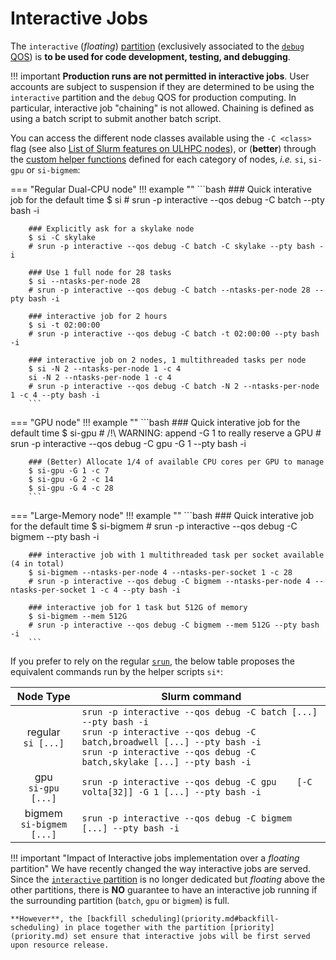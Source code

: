 # Interactive Jobs

The `interactive` (_floating_) [partition](../slurm/partition.md) (exclusively associated to the [`debug` QOS](../slurm/qos.md)) is **to be used for code development, testing, and debugging**.

!!! important
    **Production runs are not permitted in interactive jobs**.
    User accounts are subject to suspension if they are determined to be using the `interactive` partition and the `debug` QOS for production computing. In particular, interactive job "chaining" is not allowed.
    Chaining is defined as using a batch script to submit another batch script.

You can access the different node classes available using the `-C <class>` flag (see also [List of Slurm features on ULHPC nodes](../slurm.md#hw-characteristics-and-slurm-features-of-ulhpc-nodes)), or (__better__) through the [custom helper functions](https://github.com/ULHPC/tools/blob/master/slurm/profile.d/slurm.sh) defined for each category of nodes, _i.e._ `si`, `si-gpu` or `si-bigmem`:

=== "Regular Dual-CPU node"
    !!! example ""
        ```bash
        ### Quick interative job for the default time
        $ si
        # srun -p interactive --qos debug -C batch  --pty bash -i

        ### Explicitly ask for a skylake node
        $ si -C skylake
        # srun -p interactive --qos debug -C batch -C skylake --pty bash -i

        ### Use 1 full node for 28 tasks
        $ si --ntasks-per-node 28
        # srun -p interactive --qos debug -C batch --ntasks-per-node 28 --pty bash -i

        ### interactive job for 2 hours
        $ si -t 02:00:00
        # srun -p interactive --qos debug -C batch -t 02:00:00 --pty bash -i

        ### interactive job on 2 nodes, 1 multithreaded tasks per node
        $ si -N 2 --ntasks-per-node 1 -c 4
        si -N 2 --ntasks-per-node 1 -c 4
        # srun -p interactive --qos debug -C batch -N 2 --ntasks-per-node 1 -c 4 --pty bash -i
        ```

=== "GPU node"
    !!! example ""
        ```bash
        ### Quick interative job for the default time
        $ si-gpu
        # /!\ WARNING: append -G 1 to really reserve a GPU
        # srun -p interactive --qos debug -C gpu  -G 1 --pty bash -i

        ### (Better) Allocate 1/4 of available CPU cores per GPU to manage
        $ si-gpu -G 1 -c 7
        $ si-gpu -G 2 -c 14
        $ si-gpu -G 4 -c 28
        ```

=== "Large-Memory node"
    !!! example ""
        ```bash
        ### Quick interative job for the default time
        $ si-bigmem
        # srun -p interactive --qos debug -C bigmem  --pty bash -i

        ### interactive job with 1 multithreaded task per socket available (4 in total)
        $ si-bigmem --ntasks-per-node 4 --ntasks-per-socket 1 -c 28
        # srun -p interactive --qos debug -C bigmem --ntasks-per-node 4 --ntasks-per-socket 1 -c 4 --pty bash -i

        ### interactive job for 1 task but 512G of memory
        $ si-bigmem --mem 512G
        # srun -p interactive --qos debug -C bigmem --mem 512G --pty bash -i
        ```

If you prefer to rely on the regular [`srun`](https://slurm.schedmd.com/srun.html), the below table proposes the equivalent commands run by the helper scripts `si*`:

| Node Type                    | Slurm command                                                                         |
|:----------------------------:|---------------------------------------------------------------------------------------|
| regular<br/>`si [...]`       | `srun -p interactive --qos debug -C batch [...] --pty bash -i`<br/>`srun -p interactive --qos debug -C batch,broadwell [...] --pty bash -i`<br/>`srun -p interactive --qos debug -C batch,skylake [...] --pty bash -i` |
| gpu<br/>`si-gpu [...]`       | `srun -p interactive --qos debug -C gpu    [-C volta[32]] -G 1 [...] --pty bash -i`      |
| bigmem<br/>`si-bigmem [...]` | `srun -p interactive --qos debug -C bigmem [...] --pty bash -i`                          |


!!! important "Impact of Interactive jobs implementation over a _floating_ partition"
    We have recently changed the way interactive jobs are served.
    Since the [`interactive` partition](../slurm/partition.md) is no longer dedicated but _floating_ above the other partitions, there is **NO** guarantee to have an interactive job running if the surrounding partition (`batch`, `gpu` or `bigmem`) is full.

    **However**, the [backfill scheduling](priority.md#backfill-scheduling) in place together with the partition [priority](priority.md) set ensure that interactive jobs will be first served upon resource release.
